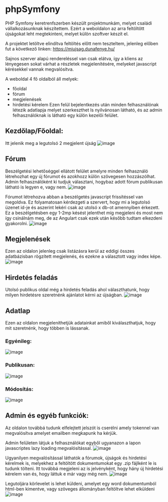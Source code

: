 # phpSymfony

PHP Symfony keretrenfszerben készült projektmunkám, melyet családi vállalkozásunknak készítettem. Ezért a weboldalon az arra feltöltött újságokat leht megtekinteni, melyet külön szoftver készít el.

A projektet letöltve elindítva feltöltés előtt nem teszteltem, jelenleg előben fut a következő linken: https://miujsag.dunafenye.hu/

Sajnos szerver alapú rendereléssel van csak elátva, így a kliens az lényegesen sokat várhat a részletek megjelenítésére, melyeket javascript kérésekkel vannak megvalósítva.

A weboldal 4 fő oldalból áll melyek:
 * főoldal
 * fórum
 * megjelenések
 * hirdetési kérelem
Ezen felül bejelentkezés után minden felhasználónak létezik adatlapja melyet szerkeszthet ls nyilvánosan látható, és az admin felhasználóknak is látható egy külön kezelői felület.

## Kezdőlap/Főoldal:
Itt jelenik meg a legutolsó 2 megjelent újság
![image](https://user-images.githubusercontent.com/66252236/140048373-5db9268d-6eae-4a74-a579-597400484597.png)


## Fórum
Beszélgetési lehetőséggel ellátott felület amelyre minden felhasználó létrehozhat egy új fórumot és azokhozz külön szövegesen hozzászólhat. Admin felhasználóként ki tudjuk választani, hogybaz adott fórum publikusan látható is legyen e, vagy nem.
![image](https://user-images.githubusercontent.com/66252236/140048429-c4e8b715-36eb-40b7-ae0b-047fa4954f2a.png)

Fórumot létrehozva abban a beszélgetés javascript frissítéssel van megoldva. Ez folyamatosan kérdezgeti a szervert, hogy mi a legutolsó üzenet id-je és aszerint lekéri csak az utolsó x db-ot amennyiben érkezett. Ez a beszélgetésben egy 1-2mp késést jelenthet míg megjeleni és most nem így csinálnám meg, de az Angulart csak ezek után később tudtam elkezdeni gyakorolni.
![image](https://user-images.githubusercontent.com/66252236/140048913-f55f0b69-7377-4f7e-9706-35f95a6ce0c2.png)

## Megjelenések
Ezen az oldalon jelenleg csak listázásra kerül az eddigi összes adatbázisban rögzített megjelenés, és ezekne a választott vagy index képe.
![image](https://user-images.githubusercontent.com/66252236/140049081-3284e3a9-2914-4bfc-aef9-d157ff6bf180.png)

## Hirdetés feladás
Utolsó publikus oldal még a hirdetés feladás ahol választhatunk, hogy milyen hirdetésre szeretnénk ajánlatot kérni az újságban.
![image](https://user-images.githubusercontent.com/66252236/140049278-a480550d-3410-4a1a-9da4-a174b3dd0651.png)

## Adatlap
Ezen az oldalon megjeleníthetjük adatainkat amiből kiválaszthatjuk, hogy mit szeretnénk, hogy többen is lássanak.
### Egyénileg:
![image](https://user-images.githubusercontent.com/66252236/140049550-a6d04df0-e19b-4fa9-b6e1-623f4799dcab.png)
### Publikusan:
![image](https://user-images.githubusercontent.com/66252236/140049591-064ec568-9a75-462b-9552-da96d3bbece5.png)
### Módosítás:
![image](https://user-images.githubusercontent.com/66252236/140049719-4e9768ec-0e78-4c17-a50f-d1ce0eaffe5f.png)


## Admin és egyéb funkciók:

Az oldalon továbbá tudunk elfelejtett jelszót is cserélni amely tokennel van megvalósítva amelyet emailben megkapunk ha kérjük.

Admin felületen látjuk a felhasználókat egyből ugyanazon a lapon javascriptes lazy loading megvalósítással.
![image](https://user-images.githubusercontent.com/66252236/140050023-0df264b5-6ff8-4be4-9211-0f180f1078d0.png)

Ugyanilyen megvalósítással láthatók a fórumok, újságok és hirdetési kérelmek is, melyekhez a feltöltött dokumentumokat egy .zip fájlként le is tudunk tölteni.
Itt továbbá megjeleni az is jelvényként, hogy hány új hirdetési kérelem van és, hogy láttuk e már vagy még nem.
![image](https://user-images.githubusercontent.com/66252236/140050318-7453438a-9fdf-471b-899e-3d5163cc6779.png)

Legutoljára körlevelet is lehet küldeni, amelyet egy word dokumentumból html-ben kimentve, vagy szöveges állományban feltöltve lehet  elküldeni
![image](https://user-images.githubusercontent.com/66252236/140050476-421e20a6-e17e-4db8-8586-f008b26619bf.png)




